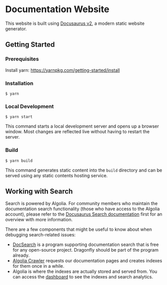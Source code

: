 # Documentation Website

This website is built using [Docusaurus v2](https://docusaurus.io/), a modern static website generator.

## Getting Started

### Prerequisites

Install yarn: https://yarnpkg.com/getting-started/install

### Installation

```
$ yarn
```

### Local Development

```
$ yarn start
```

This command starts a local development server and opens up a browser window. Most changes are reflected live without having to restart the server.

### Build

```
$ yarn build
```

This command generates static content into the `build` directory and can be served using any static contents hosting service.

## Working with Search

Search is powered by Algolia.
For community members who maintain the documentation search functionality (those who have access to the Algolia account),
please refer to the [Docusaurus Search documentation](https://docusaurus.io/docs/search) first for an overview with more information.

There are a few components that might be useful to know about when debugging search-related issues:

- [DocSearch](https://docsearch.algolia.com/) is a program supporting documentation search that is free for any open-source project. Dragonfly should be part of the program already.
- [Algolia Crawler](https://crawler.algolia.com/) requests our documentation pages and creates indexes for them once in a while.
- Algolia is where the indexes are actually stored and served from. You can access the [dashboard](https://dashboard.algolia.com/) to see the indexes and search analytics.
